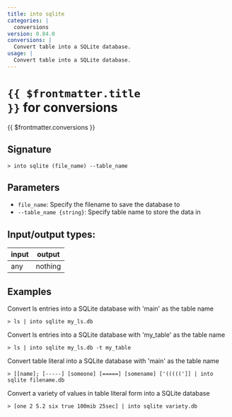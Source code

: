 ```yaml
---
title: into sqlite
categories: |
  conversions
version: 0.84.0
conversions: |
  Convert table into a SQLite database.
usage: |
  Convert table into a SQLite database.
---
```


# <code>{{ $frontmatter.title }}</code> for conversions

<div class='command-title'>{{ $frontmatter.conversions }}</div>

## Signature

```> into sqlite (file_name) --table_name```

## Parameters

 -  `file_name`: Specify the filename to save the database to
 -  `--table_name {string}`: Specify table name to store the data in


## Input/output types:

| input | output  |
| ----- | ------- |
| any   | nothing |

## Examples

Convert ls entries into a SQLite database with 'main' as the table name
```shell
> ls | into sqlite my_ls.db

```

Convert ls entries into a SQLite database with 'my_table' as the table name
```shell
> ls | into sqlite my_ls.db -t my_table

```

Convert table literal into a SQLite database with 'main' as the table name
```shell
> [[name]; [-----] [someone] [=====] [somename] ['(((((']] | into sqlite filename.db

```

Convert a variety of values in table literal form into a SQLite database
```shell
> [one 2 5.2 six true 100mib 25sec] | into sqlite variety.db

```
